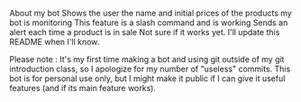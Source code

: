 About my bot
  Shows the user the name and initial prices of the products my bot is monitoring
    This feature is a slash command and is working
  Sends an alert each time a product is in sale
    Not sure if it works yet. I'll update this README when I'll know.

Please note :
  It's my first time making a bot and using git outside of my git introduction class, so I apologize for my number of "useless" commits.
  This bot is for personal use only, but I might make it public if I can give it useful features (and if its main feature works).
